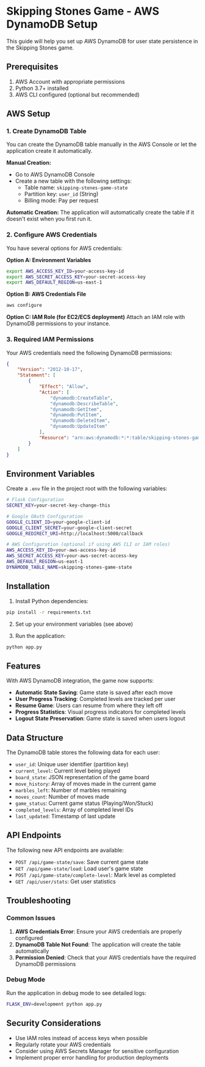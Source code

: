 # Skipping Stones Game - AWS DynamoDB Setup

This guide will help you set up AWS DynamoDB for user state persistence in the Skipping Stones game.

## Prerequisites

1. AWS Account with appropriate permissions
2. Python 3.7+ installed
3. AWS CLI configured (optional but recommended)

## AWS Setup

### 1. Create DynamoDB Table

You can create the DynamoDB table manually in the AWS Console or let the application create it automatically.

**Manual Creation:**
- Go to AWS DynamoDB Console
- Create a new table with the following settings:
  - Table name: `skipping-stones-game-state`
  - Partition key: `user_id` (String)
  - Billing mode: Pay per request

**Automatic Creation:**
The application will automatically create the table if it doesn't exist when you first run it.

### 2. Configure AWS Credentials

You have several options for AWS credentials:

**Option A: Environment Variables**
```bash
export AWS_ACCESS_KEY_ID=your-access-key-id
export AWS_SECRET_ACCESS_KEY=your-secret-access-key
export AWS_DEFAULT_REGION=us-east-1
```

**Option B: AWS Credentials File**
```bash
aws configure
```

**Option C: IAM Role (for EC2/ECS deployment)**
Attach an IAM role with DynamoDB permissions to your instance.

### 3. Required IAM Permissions

Your AWS credentials need the following DynamoDB permissions:
```json
{
    "Version": "2012-10-17",
    "Statement": [
        {
            "Effect": "Allow",
            "Action": [
                "dynamodb:CreateTable",
                "dynamodb:DescribeTable",
                "dynamodb:GetItem",
                "dynamodb:PutItem",
                "dynamodb:DeleteItem",
                "dynamodb:UpdateItem"
            ],
            "Resource": "arn:aws:dynamodb:*:*:table/skipping-stones-game-state"
        }
    ]
}
```

## Environment Variables

Create a `.env` file in the project root with the following variables:

```bash
# Flask Configuration
SECRET_KEY=your-secret-key-change-this

# Google OAuth Configuration
GOOGLE_CLIENT_ID=your-google-client-id
GOOGLE_CLIENT_SECRET=your-google-client-secret
GOOGLE_REDIRECT_URI=http://localhost:5000/callback

# AWS Configuration (optional if using AWS CLI or IAM roles)
AWS_ACCESS_KEY_ID=your-aws-access-key-id
AWS_SECRET_ACCESS_KEY=your-aws-secret-access-key
AWS_DEFAULT_REGION=us-east-1
DYNAMODB_TABLE_NAME=skipping-stones-game-state
```

## Installation

1. Install Python dependencies:
```bash
pip install -r requirements.txt
```

2. Set up your environment variables (see above)

3. Run the application:
```bash
python app.py
```

## Features

With AWS DynamoDB integration, the game now supports:

- **Automatic State Saving**: Game state is saved after each move
- **User Progress Tracking**: Completed levels are tracked per user
- **Resume Game**: Users can resume from where they left off
- **Progress Statistics**: Visual progress indicators for completed levels
- **Logout State Preservation**: Game state is saved when users logout

## Data Structure

The DynamoDB table stores the following data for each user:

- `user_id`: Unique user identifier (partition key)
- `current_level`: Current level being played
- `board_state`: JSON representation of the game board
- `move_history`: Array of moves made in the current game
- `marbles_left`: Number of marbles remaining
- `moves_count`: Number of moves made
- `game_status`: Current game status (Playing/Won/Stuck)
- `completed_levels`: Array of completed level IDs
- `last_updated`: Timestamp of last update

## API Endpoints

The following new API endpoints are available:

- `POST /api/game-state/save`: Save current game state
- `GET /api/game-state/load`: Load user's game state
- `POST /api/game-state/complete-level`: Mark level as completed
- `GET /api/user/stats`: Get user statistics

## Troubleshooting

### Common Issues

1. **AWS Credentials Error**: Ensure your AWS credentials are properly configured
2. **DynamoDB Table Not Found**: The application will create the table automatically
3. **Permission Denied**: Check that your AWS credentials have the required DynamoDB permissions

### Debug Mode

Run the application in debug mode to see detailed logs:
```bash
FLASK_ENV=development python app.py
```

## Security Considerations

- Use IAM roles instead of access keys when possible
- Regularly rotate your AWS credentials
- Consider using AWS Secrets Manager for sensitive configuration
- Implement proper error handling for production deployments 